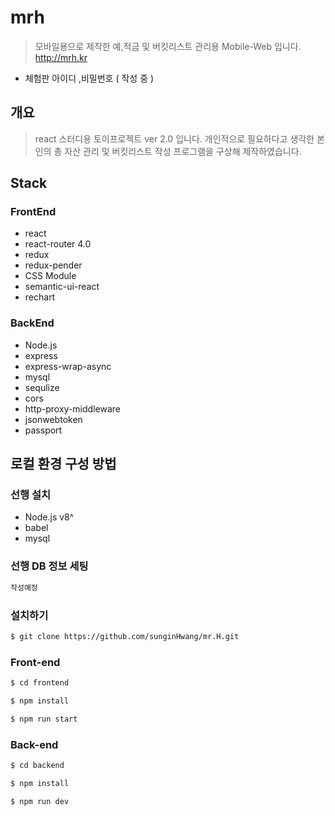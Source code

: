 # mrh

> 모바일용으로 제작한 예,적금 및 버킷리스트 관리용 Mobile-Web 입니다. http://mrh.kr
- 체험판 아이디 ,비밀번호 ( 작성 중 )
## 개요
> react 스터디용 토이프로젝트 ver 2.0 입니다. 개인적으로 필요하다고 생각한 본인의 총 자산 관리 및 버킷리스트 작성 프로그램을 구상해 제작하였습니다.

## Stack

### FrontEnd

- react
- react-router 4.0
- redux
- redux-pender
- CSS Module 
- semantic-ui-react
- rechart

### BackEnd

- Node.js
- express
- express-wrap-async
- mysql
- sequlize
- cors
- http-proxy-middleware
- jsonwebtoken
- passport

## 로컬 환경 구성 방법


### 선행 설치
- Node.js v8^
- babel
- mysql

### 선행 DB 정보 세팅
```bash
작성예정
```

### 설치하기

```bash
$ git clone https://github.com/sunginHwang/mr.H.git
```

### Front-end
```bash
$ cd frontend
```
```bash
$ npm install
```
```bash
$ npm run start
```

### Back-end
```bash
$ cd backend
```
```bash
$ npm install
```
```bash
$ npm run dev
```
